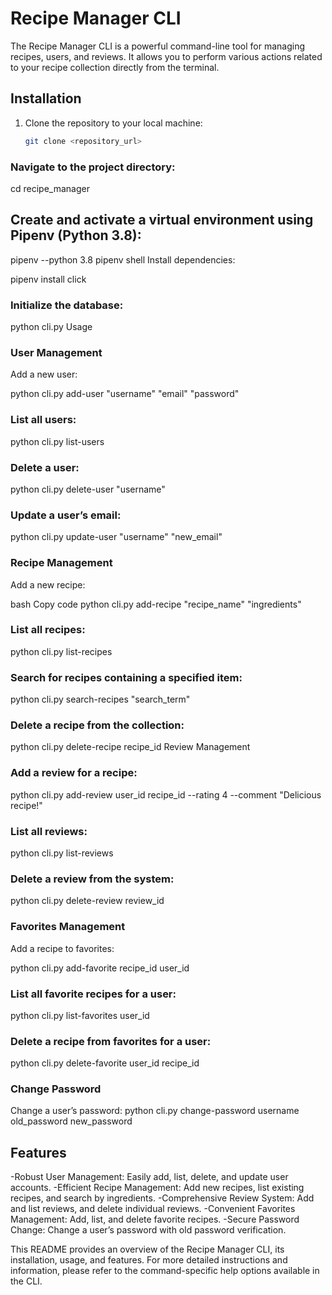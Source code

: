 # Recipe Manager CLI

The Recipe Manager CLI is a powerful command-line tool for managing recipes, users, and reviews. It allows you to perform various actions related to your recipe collection directly from the terminal.

## Installation

1. Clone the repository to your local machine:
   ```bash
   git clone <repository_url>
   ```

### Navigate to the project directory:

cd recipe_manager

## Create and activate a virtual environment using Pipenv (Python 3.8):

pipenv --python 3.8
pipenv shell
Install dependencies:

pipenv install click

### Initialize the database:

python cli.py
Usage

### User Management

Add a new user:

python cli.py add-user "username" "email" "password"

### List all users:

python cli.py list-users

### Delete a user:

python cli.py delete-user "username"

### Update a user’s email:

python cli.py update-user "username" "new_email"

### Recipe Management

Add a new recipe:

bash
Copy code
python cli.py add-recipe "recipe_name" "ingredients"

### List all recipes:

python cli.py list-recipes

### Search for recipes containing a specified item:

python cli.py search-recipes "search_term"

### Delete a recipe from the collection:

python cli.py delete-recipe recipe_id
Review Management

### Add a review for a recipe:

python cli.py add-review user_id recipe_id --rating 4 --comment "Delicious recipe!"

### List all reviews:

python cli.py list-reviews

### Delete a review from the system:

python cli.py delete-review review_id

### Favorites Management

Add a recipe to favorites:

python cli.py add-favorite recipe_id user_id

### List all favorite recipes for a user:

python cli.py list-favorites user_id

### Delete a recipe from favorites for a user:

python cli.py delete-favorite user_id recipe_id

### Change Password

Change a user’s password:
python cli.py change-password username old_password new_password

## Features

-Robust User Management: Easily add, list, delete, and update user accounts.
-Efficient Recipe Management: Add new recipes, list existing recipes, and search by ingredients.
-Comprehensive Review System: Add and list reviews, and delete individual reviews.
-Convenient Favorites Management: Add, list, and delete favorite recipes.
-Secure Password Change: Change a user’s password with old password verification.

This README provides an overview of the Recipe Manager CLI, its installation, usage, and features. For more detailed instructions and information, please refer to the command-specific help options available in the CLI.
